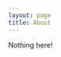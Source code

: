 ```yaml
---
layout: page
title: About
---
```


Nothing here!

<!-- ## 2017
 -->

<!-- - [Athena](athena) for proof-reconstruction in propositional logic (CPL)

	- [agda-prop](agda-prop) library for CPL

	- [agda-metis](agda-prop) library to reconstruct Metis reasoning in CPL



[athena]: http://github.com/jonaprieto/athena
[agda-prop]: http://github.com/jonaprieto/agda-prop
[agda-metis]: http://github.com/jonaprieto/agda-metis -->
